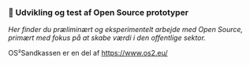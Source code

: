 ### 🧪 Udvikling og test af Open Source prototyper

*Her finder du præliminært og eksperimentelt arbejde med Open Source, primært med fokus på at skabe værdi i den offentlige sektor.*

OS²Sandkassen er en del af https://www.os2.eu/

